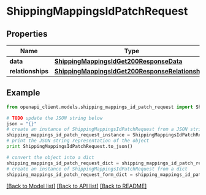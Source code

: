 # ShippingMappingsIdPatchRequest


## Properties
Name | Type | Description | Notes
------------ | ------------- | ------------- | -------------
**data** | [**ShippingMappingsIdGet200ResponseData**](ShippingMappingsIdGet200ResponseData.md) |  | [optional] 
**relationships** | [**ShippingMappingsIdGet200ResponseRelationships**](ShippingMappingsIdGet200ResponseRelationships.md) |  | [optional] 

## Example

```python
from openapi_client.models.shipping_mappings_id_patch_request import ShippingMappingsIdPatchRequest

# TODO update the JSON string below
json = "{}"
# create an instance of ShippingMappingsIdPatchRequest from a JSON string
shipping_mappings_id_patch_request_instance = ShippingMappingsIdPatchRequest.from_json(json)
# print the JSON string representation of the object
print ShippingMappingsIdPatchRequest.to_json()

# convert the object into a dict
shipping_mappings_id_patch_request_dict = shipping_mappings_id_patch_request_instance.to_dict()
# create an instance of ShippingMappingsIdPatchRequest from a dict
shipping_mappings_id_patch_request_form_dict = shipping_mappings_id_patch_request.from_dict(shipping_mappings_id_patch_request_dict)
```
[[Back to Model list]](../README.md#documentation-for-models) [[Back to API list]](../README.md#documentation-for-api-endpoints) [[Back to README]](../README.md)


